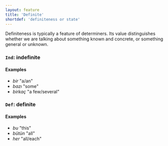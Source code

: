 ```yaml
---
layout: feature
title: 'Definite'
shortdef: 'definiteness or state'
---
```


Definiteness is typically a feature of determiners.
Its value distinguishes whether we are talking about something known and concrete, or something general or unknown.

### <a name="Ind">`Ind`</a>: indefinite

#### Examples

* _bir_ "a/an"
* _bazı_ "some"
* _birkaç_ "a few/several"

### <a name="Def">`Def`</a>: definite

#### Examples

* _bu_ "this"
* _bütün_ "all"
* _her_ "all/each"
<!-- Interlanguage links updated Čt lis 12 09:43:01 CET 2020 -->
